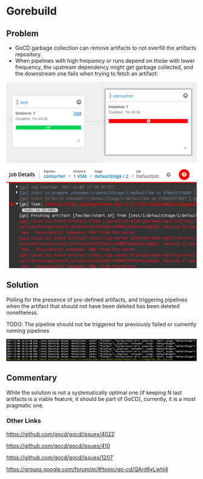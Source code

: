 # Gorebuild


## Problem

- GoCD garbage collection can remove artifacts to not overfill the artifacts repository.
- When pipelines with high frequency or runs depend on those with lower frequency, the upstream
dependency might get garbage collected, and the downstream one fails when trying to fetch an artifact:

![](docs/img/vsm.png)

![](docs/img/failure.png)

## Solution

Polling for the presence of pre-defined artifacts, and triggering pipelines when the artifact that should not have
been deleted has been deleted nonetheless.

TODO: The pipeline should not be triggered for previously failed or currently running pipelines

![](docs/img/triggering.png)

## Commentary

While the solution is not a systematically optimal one (if keeping N last artifacts is a viable feature, it should be part of GoCD), currently, it is a most pragmatic one.

### Other Links


https://github.com/gocd/gocd/issues/4022

https://github.com/gocd/gocd/issues/410

https://github.com/gocd/gocd/issues/1207

https://groups.google.com/forum/m/#!topic/go-cd/QArd6yLwhl4
